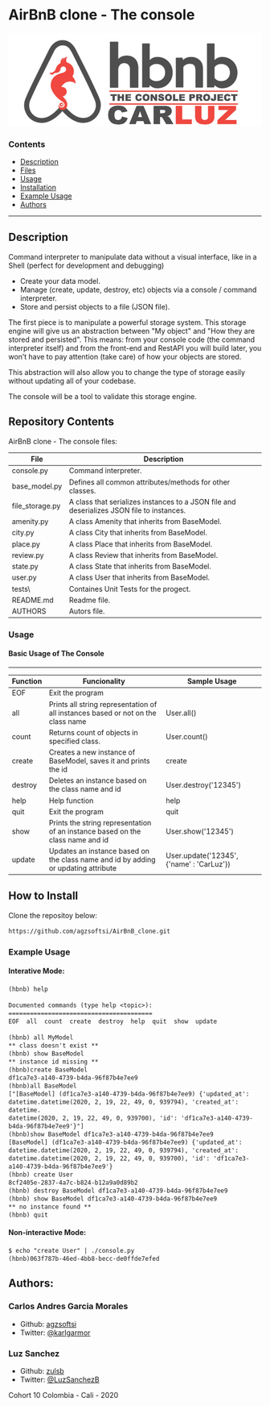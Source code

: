 # AirBnB clone - The console
![](Logo.jpg)

### Contents

* [Description](https://github.com/agzsoftsi/AirBnB_clone#description)
* [Files](https://github.com/agzsoftsi/AirBnB_clone#repository-contents)
* [Usage](https://github.com/agzsoftsi/AirBnB_clone#usage)
* [Installation](https://github.com/agzsoftsi/AirBnB_clone#installation)
* [Example Usage](https://github.com/agzsoftsi/AirBnB_clone#example-usage)
* [Authors](https://github.com/agzsoftsi/AirBnB_clone#authors)
---

## Description 
Command interpreter to manipulate data without a visual interface, like in a Shell (perfect for development and debugging)

- Create your data model.
- Manage (create, update, destroy, etc) objects via a console / command interpreter.
- Store and persist objects to a file (JSON file).

The first piece is to manipulate a powerful storage system. This storage engine will give us an abstraction between "My object" and "How they are stored and persisted". This means: from your console code (the command interpreter itself) and from the front-end and RestAPI you will build later, you won’t have to pay attention (take care) of how your objects are stored.

This abstraction will also allow you to change the type of storage easily without updating all of your codebase.

The console will be a tool to validate this storage engine.

## Repository Contents
AirBnB clone - The console files:

|   **File**   |   **Description**   |
| -------------- | --------------------- |
|console.py | Command interpreter. |
|base_model.py | Defines all common attributes/methods for other classes. |
|file_storage.py | A class that serializes instances to a JSON file and deserializes JSON file to instances. |
|amenity.py | A class Amenity that inherits from BaseModel. |
|city.py | A class City that inherits from BaseModel. |
|place.py | A class Place that inherits from BaseModel. |
|review.py | A class Review that inherits from BaseModel. |
|state.py | A class State that inherits from BaseModel. |
|user.py | A class User that inherits from BaseModel. |
|tests\ | Containes Unit Tests for the progect. |
|README.md | Readme file. |
|AUTHORS | Autors file. |

### Usage

#### Basic Usage of The Console
---
| **Function** | **Funcionality** | **Sample Usage** |
| -------------- | ----------------- | ----------------- |
|EOF | Exit the program |
|all | Prints all string representation of all instances based or not on the class name | User.all()
|count | Returns count of objects in specified class. | User.count()
|create | Creates a new instance of BaseModel, saves it and prints the id | create <class>
|destroy | Deletes an instance based on the class name and id | User.destroy('12345')
|help | Help function | help
|quit | Exit the program | quit
|show | Prints the string representation of an instance based on the class name and id | User.show('12345')
|update | Updates an instance based on the class name and id by adding or updating attribute | User.update('12345', {'name' : 'CarLuz'})

## How to Install
Clone the repositoy below:
```bash
https://github.com/agzsoftsi/AirBnB_clone.git
```
### Example Usage

#### Interative Mode:
```
(hbnb) help

Documented commands (type help <topic>):
========================================
EOF  all  count  create  destroy  help  quit  show  update

(hbnb) all MyModel
** class doesn't exist **
(hbnb) show BaseModel
** instance id missing **
(hbnb)create BaseModel
df1ca7e3-a140-4739-b4da-96f87b4e7ee9
(hbnb)all BaseModel
["[BaseModel] (df1ca7e3-a140-4739-b4da-96f87b4e7ee9) {'updated_at': datetime.datetime(2020, 2, 19, 22, 49, 0, 939794), 'created_at': datetime.
datetime(2020, 2, 19, 22, 49, 0, 939700), 'id': 'df1ca7e3-a140-4739-b4da-96f87b4e7ee9'}"]
(hbnb)show BaseModel df1ca7e3-a140-4739-b4da-96f87b4e7ee9
[BaseModel] (df1ca7e3-a140-4739-b4da-96f87b4e7ee9) {'updated_at': datetime.datetime(2020, 2, 19, 22, 49, 0, 939794), 'created_at': datetime.datetime(2020, 2, 19, 22, 49, 0, 939700), 'id': 'df1ca7e3-a140-4739-b4da-96f87b4e7ee9'}
(hbnb) create User
8cf2405e-2837-4a7c-b824-b12a9a0d89b2
(hbnb) destroy BaseModel df1ca7e3-a140-4739-b4da-96f87b4e7ee9
(hbnb) show BaseModel df1ca7e3-a140-4739-b4da-96f87b4e7ee9
** no instance found **
(hbnb) quit
```

#### Non-interactive Mode:
```
$ echo "create User" | ./console.py
(hbnb)063f787b-46ed-4bb8-becc-de0ffde7efed
```

## Authors:
### Carlos Andres Garcia Morales
- Github: [agzsoftsi](https://github.com/agzsoftsi)
- Twitter: [@karlgarmor](https://twitter.com/karlgarmor)

### Luz Sanchez
- Github: [zulsb](https://github.com/zulsb)
- Twitter: [@LuzSanchezB](https://twitter.com/LuzSanchezB)

Cohort 10
Colombia - Cali - 2020
